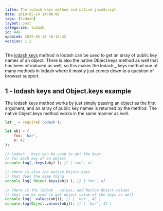 ```yaml
---
title: The lodash keys method and native javaScript
date: 2019-05-14 14:08:00
tags: [lodash]
layout: post
categories: lodash
id: 446
updated: 2019-05-14 16:12:42
version: 1.2
---
```


The [lodash keys](https://lodash.com/docs/4.17.11#keys) method in lodash can be used to get an array of public key names of an object. There is also the native Object.keys method as well that has been introduced as well, so this makes the lodash \_.keys method one of many methods in lodash where it mostly just comes down to a question of browser support.

<!-- more -->

## 1 - lodash keys and Object.keys example

The lodash keys method works by just simply passing an object as the first argument, and an array of public key names is returned by the method. The native Object.keys method works in the same manner as well.

```js
let _ = require('lodash');
 
let obj = {
    foo: 'bar',
    n: 42
};
 
// lodash _.keys can be used to get the keys
// for each key of an object
console.log(_.keys(obj) ); // ['foo', n]
 
// there is also the native Object.keys
// that does the same thing
console.log( Object.keys(obj) ); // ['foo', n]
 
// There is the lodash _.values, and Native Object.values
// that can be used to get object value of the keys as well
console.log(_.values(obj)); // [ 'bar', 42 ]
console.log(Object.values(obj)); // [ 'bar', 42 ]
```